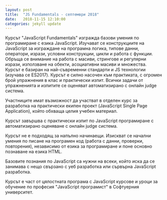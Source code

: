 ```yaml
---
layout: post
title:  "JS Fundamentals - септември 2018"
date:   2018-11-15 12:10:00
categories: jekyll update
---
```


<p>Курсът "JavaScript Fundamentals" изгражда базови умения по програмиране с езика JavaScript. Изучават се конструкциите на
 JavaScript за изграждане на програмна логика, типове данни, оператори, изрази, условни конструкции, цикли и работа с функции.
  Обръща се внимание на работа с масиви, стрингове и регулярни изрази, използване на обекти, асоциативни масиви и множества. Курсът е базиран на най-съвременни стандарти и JS технологии (изучава се ES2017).
Курсът е силно насочен към практиката, с огромен брой упражнения в клас и практически изпит. Всички задачи от упражненията и изпитите се оценяват автоматизирано с онлайн judge система.

Участниците имат възможност да участват в отделен курс за разработка на практически екипен проект (JavaScript Single Page Application), който обхваща целия учебен материал.

Курсът завършва с практически изпит по JavaScript програмиране с автоматизирано оценяване с онлайн judge система.

Курсът не е подходящ за напълно начинаещи. Изискват се начални умения по писане на програмен код (работа с данни, проверки, повторения), независимо от езика за програмиране и поне основно познаване на езика HTML.

Базовите познания по JavaScript са нужни на всеки, който иска да се занимава с нещо свързано с уеб разработка или сървърна JavaScript разработка.

Курсът е част от цялостната програма с JavaScript курсове и уроци за обучение по професия "JavaScript програмист" в Софтуерния университет.

</p>